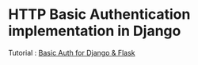 # HTTP Basic Authentication implementation in Django

Tutorial : [Basic Auth for Django & Flask](http://www.idiotinside.com/2015/09/22/basic-auth-in-django-flask/)
